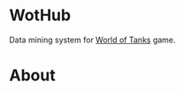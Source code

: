 # WotHub
 Data mining system for [World of Tanks](https://en.wikipedia.org/wiki/World_of_Tanks) game.
# About

